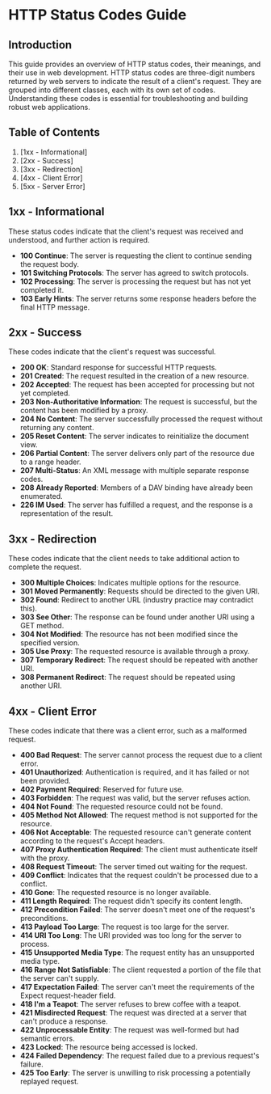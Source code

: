 # HTTP Status Codes Guide

## Introduction

This guide provides an overview of HTTP status codes, their meanings, and their use in web development. HTTP status codes are three-digit numbers returned by web servers to indicate the result of a client's request. They are grouped into different classes, each with its own set of codes. Understanding these codes is essential for troubleshooting and building robust web applications.

## Table of Contents

1. [1xx - Informational]
2. [2xx - Success]
3. [3xx - Redirection]
4. [4xx - Client Error]
5. [5xx - Server Error]

## 1xx - Informational

These status codes indicate that the client's request was received and understood, and further action is required.

- **100 Continue**: The server is requesting the client to continue sending the request body.
- **101 Switching Protocols**: The server has agreed to switch protocols.
- **102 Processing**: The server is processing the request but has not yet completed it.
- **103 Early Hints**: The server returns some response headers before the final HTTP message.

## 2xx - Success

These codes indicate that the client's request was successful.

- **200 OK**: Standard response for successful HTTP requests.
- **201 Created**: The request resulted in the creation of a new resource.
- **202 Accepted**: The request has been accepted for processing but not yet completed.
- **203 Non-Authoritative Information**: The request is successful, but the content has been modified by a proxy.
- **204 No Content**: The server successfully processed the request without returning any content.
- **205 Reset Content**: The server indicates to reinitialize the document view.
- **206 Partial Content**: The server delivers only part of the resource due to a range header.
- **207 Multi-Status**: An XML message with multiple separate response codes.
- **208 Already Reported**: Members of a DAV binding have already been enumerated.
- **226 IM Used**: The server has fulfilled a request, and the response is a representation of the result.

## 3xx - Redirection

These codes indicate that the client needs to take additional action to complete the request.

- **300 Multiple Choices**: Indicates multiple options for the resource.
- **301 Moved Permanently**: Requests should be directed to the given URI.
- **302 Found**: Redirect to another URL (industry practice may contradict this).
- **303 See Other**: The response can be found under another URI using a GET method.
- **304 Not Modified**: The resource has not been modified since the specified version.
- **305 Use Proxy**: The requested resource is available through a proxy.
- **307 Temporary Redirect**: The request should be repeated with another URI.
- **308 Permanent Redirect**: The request should be repeated using another URI.

## 4xx - Client Error

These codes indicate that there was a client error, such as a malformed request.

- **400 Bad Request**: The server cannot process the request due to a client error.
- **401 Unauthorized**: Authentication is required, and it has failed or not been provided.
- **402 Payment Required**: Reserved for future use.
- **403 Forbidden**: The request was valid, but the server refuses action.
- **404 Not Found**: The requested resource could not be found.
- **405 Method Not Allowed**: The request method is not supported for the resource.
- **406 Not Acceptable**: The requested resource can't generate content according to the request's Accept headers.
- **407 Proxy Authentication Required**: The client must authenticate itself with the proxy.
- **408 Request Timeout**: The server timed out waiting for the request.
- **409 Conflict**: Indicates that the request couldn't be processed due to a conflict.
- **410 Gone**: The requested resource is no longer available.
- **411 Length Required**: The request didn't specify its content length.
- **412 Precondition Failed**: The server doesn't meet one of the request's preconditions.
- **413 Payload Too Large**: The request is too large for the server.
- **414 URI Too Long**: The URI provided was too long for the server to process.
- **415 Unsupported Media Type**: The request entity has an unsupported media type.
- **416 Range Not Satisfiable**: The client requested a portion of the file that the server can't supply.
- **417 Expectation Failed**: The server can't meet the requirements of the Expect request-header field.
- **418 I'm a Teapot**: The server refuses to brew coffee with a teapot.
- **421 Misdirected Request**: The request was directed at a server that can't produce a response.
- **422 Unprocessable Entity**: The request was well-formed but had semantic errors.
- **423 Locked**: The resource being accessed is locked.
- **424 Failed Dependency**: The request failed due to a previous request's failure.
- **425 Too Early**: The server is unwilling to risk processing a potentially replayed request.
